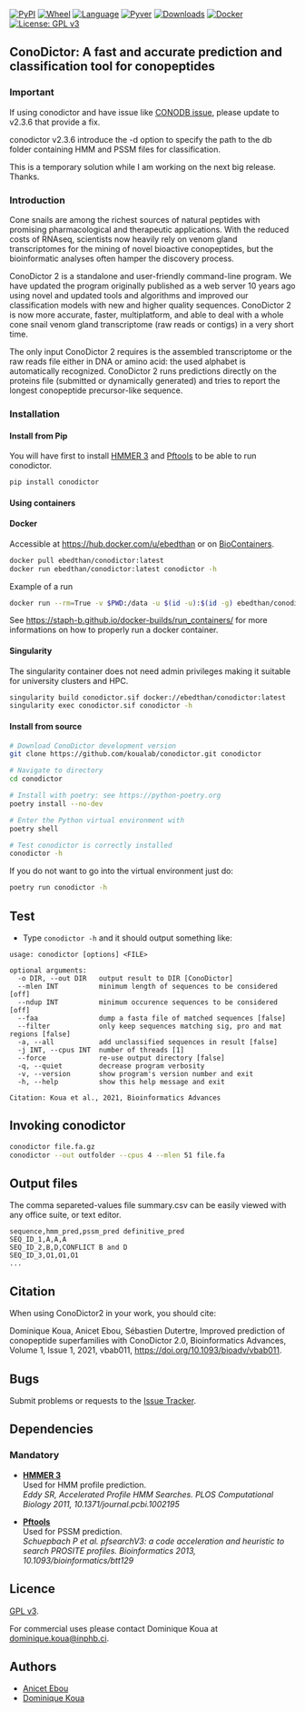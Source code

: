 [![PyPI](https://img.shields.io/pypi/v/conodictor.svg)](https://pypi.org/project/conodictor)
[![Wheel](https://img.shields.io/pypi/wheel/conodictor.svg)](https://pypi.org/project/conodictor)
[![Language](https://img.shields.io/pypi/implementation/conodictor)](https://pypi.org/project/conodictor)
[![Pyver](https://img.shields.io/pypi/pyversions/conodictor.svg)](https://pypi.org/project/conodictor)
[![Downloads](https://img.shields.io/pypi/dm/conodictor)](https://pypi.org/project/conodictor)
[![Docker](https://img.shields.io/docker/pulls/ebedthan/conodictor.svg)]()
[![License: GPL v3](https://img.shields.io/badge/License-GPLv3-blue.svg)](https://www.gnu.org/licenses/gpl-3.0)


## ConoDictor: A fast and accurate prediction and classification tool for conopeptides


### Important
If using conodictor and have issue like [CONODB issue](https://github.com/koualab/conodictor/issues/18), please update to v2.3.6 that provide a fix.

conodictor v2.3.6 introduce the -d option to specify the path to the db folder containing HMM and PSSM files for classification.

This is a temporary solution while I am working on the next big release. Thanks.

### Introduction

Cone snails are among the richest sources of natural peptides with promising pharmacological and therapeutic applications. With the reduced costs of RNAseq, scientists now heavily rely on venom gland transcriptomes for the mining of novel bioactive conopeptides, but the bioinformatic analyses often hamper the discovery process.

ConoDictor 2 is a standalone and user-friendly command-line program. We have updated the program originally published as a web server 10 years ago using novel and updated tools and algorithms and improved our classification models with new and higher quality sequences. ConoDictor 2 is now more accurate, faster, multiplatform, and able to deal with a whole cone snail venom gland transcriptome (raw reads or contigs) in a very short time.

The only input ConoDictor 2 requires is the assembled transcriptome or the raw reads file either in DNA or amino acid: the used alphabet is automatically recognized. ConoDictor 2 runs predictions directly on the proteins file (submitted or dynamically generated) and tries to report the longest conopeptide precursor-like sequence.

### Installation

#### Install from Pip

You will have first to install [HMMER 3](https://hmmer.org) and [Pftools](https://github.com/sib-swiss/pftools3) to be able to run conodictor.

```bash
pip install conodictor
```

#### Using containers

#### Docker

Accessible at https://hub.docker.com/u/ebedthan or on [BioContainers](https://github.com/BioContainers/containers/tree/master/conodictor/2.2.2).


```bash
docker pull ebedthan/conodictor:latest
docker run ebedthan/conodictor:latest conodictor -h
```

Example of a run

```bash
docker run --rm=True -v $PWD:/data -u $(id -u):$(id -g) ebedthan/conodictor:latest conodictor --out /data/outdir /data/input.fa.gz
```

See https://staph-b.github.io/docker-builds/run_containers/ for more informations on how to properly run a docker container.


#### Singularity

The singularity container does not need admin privileges making it
suitable for university clusters and HPC.

```bash
singularity build conodictor.sif docker://ebedthan/conodictor:latest
singularity exec conodictor.sif conodictor -h
```


#### Install from source

```bash
# Download ConoDictor development version
git clone https://github.com/koualab/conodictor.git conodictor

# Navigate to directory
cd conodictor

# Install with poetry: see https://python-poetry.org
poetry install --no-dev

# Enter the Python virtual environment with
poetry shell

# Test conodictor is correctly installed
conodictor -h
```

If you do not want to go into the virtual environment just do:

```bash
poetry run conodictor -h
```

## Test

* Type `conodictor -h` and it should output something like:

```
usage: conodictor [options] <FILE>

optional arguments:
  -o DIR, --out DIR   output result to DIR [ConoDictor]
  --mlen INT          minimum length of sequences to be considered [off]
  --ndup INT          minimum occurence sequences to be considered [off]
  --faa               dump a fasta file of matched sequences [false]
  --filter            only keep sequences matching sig, pro and mat regions [false]
  -a, --all           add unclassified sequences in result [false]
  -j INT, --cpus INT  number of threads [1]
  --force             re-use output directory [false]
  -q, --quiet         decrease program verbosity
  -v, --version       show program's version number and exit
  -h, --help          show this help message and exit

Citation: Koua et al., 2021, Bioinformatics Advances
```


## Invoking conodictor

```bash
conodictor file.fa.gz
conodictor --out outfolder --cpus 4 --mlen 51 file.fa
```
  

## Output files

The comma separeted-values file summary.csv can be easily viewed with any office suite,
or text editor.

```csv
sequence,hmm_pred,pssm_pred definitive_pred
SEQ_ID_1,A,A,A
SEQ_ID_2,B,D,CONFLICT B and D
SEQ_ID_3,O1,O1,O1
...

```

## Citation

When using ConoDictor2 in your work, you should cite:

Dominique Koua, Anicet Ebou, Sébastien Dutertre, Improved prediction of conopeptide superfamilies with ConoDictor 2.0, Bioinformatics Advances, Volume 1, Issue 1, 2021, vbab011, https://doi.org/10.1093/bioadv/vbab011.
  
## Bugs

Submit problems or requests to the [Issue Tracker](https://github.com/koualab/conodictor/issues).


## Dependencies

### Mandatory

* [**HMMER 3**](https://hmmer.org)  
  Used for HMM profile prediction.   
  *Eddy SR, Accelerated Profile HMM Searches. PLOS Computational Biology 2011, 10.1371/journal.pcbi.1002195*

* [**Pftools**](https://github.com/sib-swiss/pftools3)  
  Used for PSSM prediction.    
  *Schuepbach P et al. pfsearchV3: a code acceleration and heuristic to search PROSITE profiles. Bioinformatics 2013, 10.1093/bioinformatics/btt129*


## Licence

[GPL v3](https://github.com/koualab/conodictor/blob/main/LICENSE).

For commercial uses please contact Dominique Koua at dominique.koua@inphb.ci.

## Authors

* [Anicet Ebou](https://orcid.org/0000-0003-4005-177X)
* [Dominique Koua](https://www.researchgate.net/profile/Dominique_Koua)